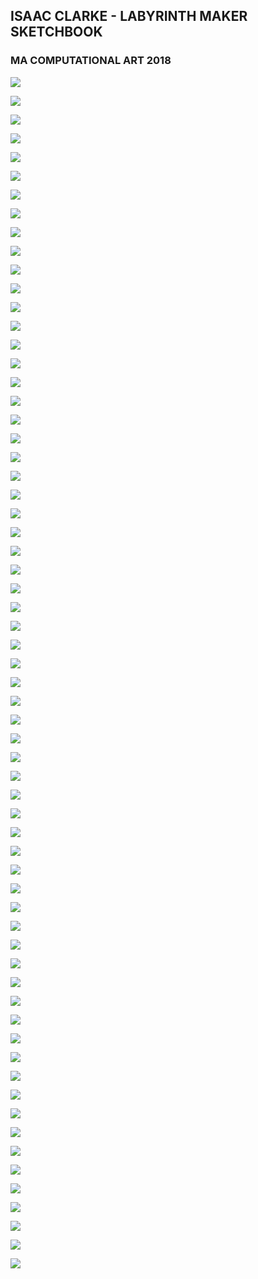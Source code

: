 ## ISAAC CLARKE - LABYRINTH MAKER SKETCHBOOK
### MA COMPUTATIONAL ART 2018

![](https://raw.githubusercontent.com/isaac-art/LabyrinthMaker/master/sketchbook/IMG_2559.jpg)

![](https://raw.githubusercontent.com/isaac-art/LabyrinthMaker/master/sketchbook/IMG_2560.jpg)

![](https://raw.githubusercontent.com/isaac-art/LabyrinthMaker/master/sketchbook/IMG_2561.jpg)

![](https://raw.githubusercontent.com/isaac-art/LabyrinthMaker/master/sketchbook/IMG_2562.jpg)

![](https://raw.githubusercontent.com/isaac-art/LabyrinthMaker/master/sketchbook/IMG_2563.jpg)

![](https://raw.githubusercontent.com/isaac-art/LabyrinthMaker/master/sketchbook/IMG_2564.jpg)

![](https://raw.githubusercontent.com/isaac-art/LabyrinthMaker/master/sketchbook/IMG_2565.jpg)

![](https://raw.githubusercontent.com/isaac-art/LabyrinthMaker/master/sketchbook/IMG_2566.jpg)

![](https://raw.githubusercontent.com/isaac-art/LabyrinthMaker/master/sketchbook/IMG_2567.jpg)

![](https://raw.githubusercontent.com/isaac-art/LabyrinthMaker/master/sketchbook/IMG_2568.jpg)

![](https://raw.githubusercontent.com/isaac-art/LabyrinthMaker/master/sketchbook/IMG_2569.jpg)

![](https://raw.githubusercontent.com/isaac-art/LabyrinthMaker/master/sketchbook/IMG_2570.jpg)

![](https://raw.githubusercontent.com/isaac-art/LabyrinthMaker/master/sketchbook/IMG_2571.jpg)

![](https://raw.githubusercontent.com/isaac-art/LabyrinthMaker/master/sketchbook/IMG_2572.jpg)

![](https://raw.githubusercontent.com/isaac-art/LabyrinthMaker/master/sketchbook/IMG_2573.jpg)

![](https://raw.githubusercontent.com/isaac-art/LabyrinthMaker/master/sketchbook/IMG_2574.jpg)

![](https://raw.githubusercontent.com/isaac-art/LabyrinthMaker/master/sketchbook/IMG_2575.jpg)

![](https://raw.githubusercontent.com/isaac-art/LabyrinthMaker/master/sketchbook/IMG_2576.jpg)

![](https://raw.githubusercontent.com/isaac-art/LabyrinthMaker/master/sketchbook/IMG_2577.jpg)

![](https://raw.githubusercontent.com/isaac-art/LabyrinthMaker/master/sketchbook/IMG_2578.jpg)

![](https://raw.githubusercontent.com/isaac-art/LabyrinthMaker/master/sketchbook/IMG_2579.jpg)

![](https://raw.githubusercontent.com/isaac-art/LabyrinthMaker/master/sketchbook/IMG_2579.jpg)

![](https://raw.githubusercontent.com/isaac-art/LabyrinthMaker/master/sketchbook/IMG_2580.jpg)

![](https://raw.githubusercontent.com/isaac-art/LabyrinthMaker/master/sketchbook/IMG_2581.jpg)

![](https://raw.githubusercontent.com/isaac-art/LabyrinthMaker/master/sketchbook/IMG_2582.jpg)

![](https://raw.githubusercontent.com/isaac-art/LabyrinthMaker/master/sketchbook/IMG_2583.jpg)

![](https://raw.githubusercontent.com/isaac-art/LabyrinthMaker/master/sketchbook/IMG_2584.jpg)

![](https://raw.githubusercontent.com/isaac-art/LabyrinthMaker/master/sketchbook/IMG_2585.jpg)

![](https://raw.githubusercontent.com/isaac-art/LabyrinthMaker/master/sketchbook/IMG_2586.jpg)

![](https://raw.githubusercontent.com/isaac-art/LabyrinthMaker/master/sketchbook/IMG_2587.jpg)

![](https://raw.githubusercontent.com/isaac-art/LabyrinthMaker/master/sketchbook/IMG_2588.jpg)

![](https://raw.githubusercontent.com/isaac-art/LabyrinthMaker/master/sketchbook/IMG_2589.jpg)

![](https://raw.githubusercontent.com/isaac-art/LabyrinthMaker/master/sketchbook/IMG_2590.jpg)

![](https://raw.githubusercontent.com/isaac-art/LabyrinthMaker/master/sketchbook/IMG_2591.jpg)

![](https://raw.githubusercontent.com/isaac-art/LabyrinthMaker/master/sketchbook/IMG_2592.jpg)

![](https://raw.githubusercontent.com/isaac-art/LabyrinthMaker/master/sketchbook/IMG_2593.jpg)

![](https://raw.githubusercontent.com/isaac-art/LabyrinthMaker/master/sketchbook/IMG_2594.jpg)

![](https://raw.githubusercontent.com/isaac-art/LabyrinthMaker/master/sketchbook/IMG_2595.jpg)

![](https://raw.githubusercontent.com/isaac-art/LabyrinthMaker/master/sketchbook/IMG_2596.jpg)

![](https://raw.githubusercontent.com/isaac-art/LabyrinthMaker/master/sketchbook/IMG_2597.jpg)

![](https://raw.githubusercontent.com/isaac-art/LabyrinthMaker/master/sketchbook/IMG_2598.jpg)

![](https://raw.githubusercontent.com/isaac-art/LabyrinthMaker/master/sketchbook/IMG_2599.jpg)

![](https://raw.githubusercontent.com/isaac-art/LabyrinthMaker/master/sketchbook/IMG_2600.jpg)

![](https://raw.githubusercontent.com/isaac-art/LabyrinthMaker/master/sketchbook/IMG_2601.jpg)

![](https://raw.githubusercontent.com/isaac-art/LabyrinthMaker/master/sketchbook/IMG_2602.jpg)

![](https://raw.githubusercontent.com/isaac-art/LabyrinthMaker/master/sketchbook/IMG_2603.jpg)

![](https://raw.githubusercontent.com/isaac-art/LabyrinthMaker/master/sketchbook/IMG_2604.jpg)

![](https://raw.githubusercontent.com/isaac-art/LabyrinthMaker/master/sketchbook/IMG_2605.jpg)

![](https://raw.githubusercontent.com/isaac-art/LabyrinthMaker/master/sketchbook/IMG_2606.jpg)

![](https://raw.githubusercontent.com/isaac-art/LabyrinthMaker/master/sketchbook/IMG_2607.jpg)

![](https://raw.githubusercontent.com/isaac-art/LabyrinthMaker/master/sketchbook/IMG_2608.jpg)

![](https://raw.githubusercontent.com/isaac-art/LabyrinthMaker/master/sketchbook/IMG_2609.jpg)

![](https://raw.githubusercontent.com/isaac-art/LabyrinthMaker/master/sketchbook/IMG_2610.jpg)

![](https://raw.githubusercontent.com/isaac-art/LabyrinthMaker/master/sketchbook/IMG_2611.jpg)

![](https://raw.githubusercontent.com/isaac-art/LabyrinthMaker/master/sketchbook/IMG_2612.jpg)

![](https://raw.githubusercontent.com/isaac-art/LabyrinthMaker/master/sketchbook/IMG_2613.jpg)

![](https://raw.githubusercontent.com/isaac-art/LabyrinthMaker/master/sketchbook/IMG_2614.jpg)

![](https://raw.githubusercontent.com/isaac-art/LabyrinthMaker/master/sketchbook/IMG_2615.jpg)

![](https://raw.githubusercontent.com/isaac-art/LabyrinthMaker/master/sketchbook/IMG_2616.jpg)

![](https://raw.githubusercontent.com/isaac-art/LabyrinthMaker/master/sketchbook/IMG_2617.jpg)

![](https://raw.githubusercontent.com/isaac-art/LabyrinthMaker/master/sketchbook/IMG_2618.jpg)

![](https://raw.githubusercontent.com/isaac-art/LabyrinthMaker/master/sketchbook/IMG_2619.jpg)

![](https://raw.githubusercontent.com/isaac-art/LabyrinthMaker/master/sketchbook/IMG_2620.jpg)

![](https://raw.githubusercontent.com/isaac-art/LabyrinthMaker/master/sketchbook/IMG_2621.jpg)